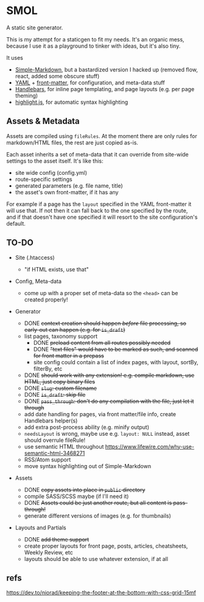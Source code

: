 
# SMOL

A static site generator.

This is my attempt for a staticgen to fit my needs. It's an organic mess, because I use it as a playground to tinker with ideas, but it's also tiny.

It uses

- [Simple-Markdown](https://github.com/Khan/simple-markdown), but a bastardized version I hacked up (removed flow, react, added some obscure stuff)
- [YAML](https://github.com/nodeca/js-yaml) + [front-matter](https://github.com/jxson/front-matter), for configuration, and meta-data stuff
- [Handlebars](http://handlebarsjs.com/), for inline page templating, and page layouts (e.g. per page theming)
- [highlight.js](https://highlightjs.org/), for automatic syntax highlighting

## Assets & Metadata

Assets are compiled using `fileRules`. At the moment there are only rules for markdown/HTML files, the rest are just copied as-is.

Each asset inherits a set of meta-data that it can override from site-wide settings to the asset itself. It's like this:

- site wide config (config.yml)
- route-specific settings
- generated parameters (e.g. file name, title)
- the asset's own front-matter, if it has any

For example if a page has the `layout` specified in the YAML front-matter it will use that. If not then it can fall back to the one specified by the route, and if that doesn't have one specified it will resort to the site configuration's default.

## TO-DO

- Site (.htaccess)
  - "if HTML exists, use that"

- Config, Meta-data
  - come up with a proper set of meta-data so the `<head>` can be created properly!

- Generator
  - DONE ~~context creation should happen _before_ file processing, so early-out can happen (e.g. for `is_draft`)~~
  - list pages, taxonomy support
    - DONE ~~preload content from all routes possibly needed~~
    - DONE ~~"text files" would have to be marked as such, and scanned for front matter in a prepass~~
    - site config could contain a list of index pages, with layout, sortBy, filterBy, etc
  - DONE ~~should work with any extension! e.g. compile markdown, use HTML, just copy binary files~~
  - DONE ~~`slug`: custom filename~~
  - DONE ~~`is_draft`: skip file~~
  - DONE ~~`pass_through`: don't do any compilation with the file, just let it through~~
  - add date handling for pages, via front matter/file info, create Handlebars helper(s)
  - add extra post-process ability (e.g. minify output)
  - `needsLayout` is wrong, maybe use e.g. `layout: NULL` instead, asset should overrule fileRule!
  - use semantic HTML throughout https://www.lifewire.com/why-use-semantic-html-3468271
  - RSS/Atom support
  - move syntax highlighting out of Simple-Markdown

- Assets
  - DONE ~~copy assets into place in `public` directory~~
  - compile SASS/SCSS maybe (if I'll need it)
  - DONE ~~Assets could be just another route, but all content is pass-through!~~
  - generate different versions of images (e.g. for thumbnails)

- Layouts and Partials
  - DONE ~~add theme support~~
  - create proper layouts for front page, posts, articles, cheatsheets, Weekly Review, etc
  - layouts should be able to use whatever extension, if at all

## refs

https://dev.to/niorad/keeping-the-footer-at-the-bottom-with-css-grid-15mf
